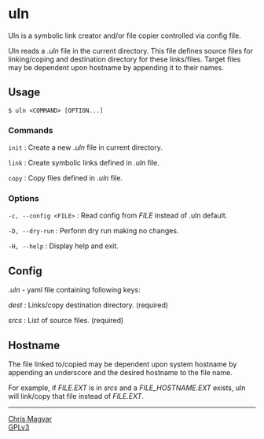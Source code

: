 # uln

Uln is a symbolic link creator and/or file copier controlled via config file.

Uln reads a *.uln* file in the current directory. This file defines source
files for linking/coping and destination directory for these links/files.
Target files may be dependent upon hostname by appending it to their names.

## Usage

    $ uln <COMMAND> [OPTION...]

### Commands

`init`
: Create a new *.uln* file in current directory.

`link`
: Create symbolic links defined in *.uln* file.

`copy`
: Copy files defined in *.uln* file.

### Options

`-c, --config <FILE>`
: Read config from *FILE* instead of .uln default.

`-D, --dry-run`
: Perform dry run making no changes.

`-H, --help`
: Display help and exit.

## Config

*.uln* - yaml file containing following keys:

*dest*
: Links/copy destination directory. (required)

*srcs*
: List of source files. (required)

## Hostname

The file linked to/copied may be dependent upon system hostname by appending an
underscore and the desired hostname to the file name.

For example, if *FILE.EXT* is in *srcs* and a *FILE\_HOSTNAME.EXT* exists, uln
will link/copy that file instead of *FILE.EXT*.

----
[Chris Magyar](https://mags.zone)\
[GPLv3](https://www.gnu.org/licenses/gpl-3.0)

<!--metadata:
author: Chris Magyar <c.magyar.ec@gmail.com>
description: Automated symbolic link creator.
keywords: uln, link, symbolic link
-->
